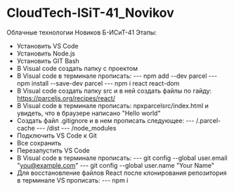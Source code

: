 # CloudTech-ISiT-41_Novikov
Облачные технологии Новиков Б-ИСиТ-41
Этапы:
- Установить VS Code
- Установить Node.js
- Установить GIT Bash
- В Visual code создать папку с проектом
- В Visual code в терминале прописать:
--- npm add --dev parcel
--- npm install --save-dev parcel
--- npm i react react-dom
- В Visual code создать папку src и в ней создать файлы по гайду: https://parceljs.org/recipes/react/
- В Visual code в терминале прописать: npxparcelsrc/index.html и увидеть, что в браузере написано "Hello world"
- Создать файл .gitignore и в нем прописать следующее:
--- /.parcel-cache
--- /dist
--- /node_modules
- Подключить VS Code к Git
- Все сохранить
- Перезапустить VS Code
- В Visual code в терминале прописать:
--- git config --global user.email "you@example.com"
--- git config --global user.name "Your Name"
- Для восстановление файлов React после клонирования репозитория в терминале VS прописать: 
--- npm i